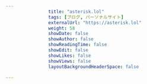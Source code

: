 ---
                title: "asterisk.lol"
                tags: [ブログ, パーソナルサイト]
                externalUrl: "https://asterisk.lol"
                weight: 58
                showDate: false
                showAuthor: false
                showReadingTime: false
                showEdit: false
                showLikes: false
                showViews: false
                layoutBackgroundHeaderSpace: false
                ---

